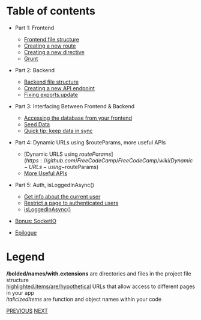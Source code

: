# Table of contents
- Part 1: Frontend
  - [Frontend file structure](https://github.com/FreeCodeCamp/FreeCodeCamp/wiki/Frontend-file-structure)
  - [Creating a new route](https://github.com/FreeCodeCamp/FreeCodeCamp/wiki/Creating-a-new-route)
  - [Creating a new directive](https://github.com/FreeCodeCamp/FreeCodeCamp/wiki/Creating-a-new-directive)
  - [Grunt](https://github.com/FreeCodeCamp/FreeCodeCamp/wiki/Grunt)

- Part 2: Backend
  - [Backend file structure](https://github.com/FreeCodeCamp/FreeCodeCamp/wiki/Backend-file-structure)
  - [Creating a new API endpoint](https://github.com/FreeCodeCamp/FreeCodeCamp/wiki/Creating-a-new-API-endpoint)
  - [Fixing exports.update](https://github.com/FreeCodeCamp/FreeCodeCamp/wiki/Fixing-exports.update)

- Part 3: Interfacing Between Frontend & Backend
  - [Accessing the database from your frontend](https://github.com/FreeCodeCamp/FreeCodeCamp/wiki/Accessing-the-database-from-your-frontend)
  - [Seed Data](https://github.com/FreeCodeCamp/FreeCodeCamp/wiki/Seed-data)
  - [Quick tip: keep data in sync](https://github.com/FreeCodeCamp/FreeCodeCamp/wiki/Quick-tip-keep-data-in-sync)

- Part 4: Dynamic URLs using $routeParams, more useful APIs
  - [Dynamic URLS using $routeParams](https://github.com/FreeCodeCamp/FreeCodeCamp/wiki/Dynamic-URLs-using-$routeParams)
  - [More Useful APIs](https://github.com/FreeCodeCamp/FreeCodeCamp/wiki/More-useful-APIs)

- Part 5: Auth, isLoggedInAsync()
  - [Get info about the current user](https://github.com/FreeCodeCamp/FreeCodeCamp/wiki/Get-info-about-the-current-user)
  - [Restrict a page to authenticated users](https://github.com/FreeCodeCamp/FreeCodeCamp/wiki/Restrict-a-page-to-authenticated-users)
  - [isLoggedInAsync()](https://github.com/FreeCodeCamp/FreeCodeCamp/wiki/isLoggedInAsync())

- [Bonus: SocketIO](https://github.com/FreeCodeCamp/FreeCodeCamp/wiki/Bonus-SocketIO)
- [Epilogue](https://github.com/FreeCodeCamp/FreeCodeCamp/wiki/Epilogue)

# Legend
**/bolded/names/with.extensions** are directories and files in the project file structure<br>[highlighted.items/are/hypothetical](#) URLs that allow access to different pages in your app<br>_italicizedItems_ are function and object names within your code

[PREVIOUS](https://github.com/FreeCodeCamp/FreeCodeCamp/wiki/Intro-to-Yeoman-Angular-Fullstack-Back-End-Projects) [NEXT](https://github.com/FreeCodeCamp/FreeCodeCamp/wiki/Frontend-file-structure)
